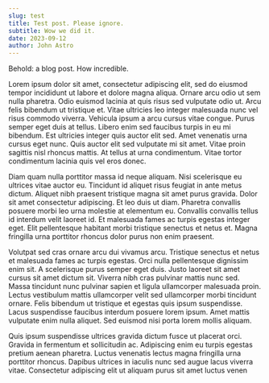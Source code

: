 ```yaml
---
slug: test
title: Test post. Please ignore.
subtitle: Wow we did it.
date: 2023-09-12
author: John Astro
---
```


Behold: a blog post. How incredible.

Lorem ipsum dolor sit amet, consectetur adipiscing elit, sed do eiusmod tempor incididunt ut labore et dolore magna aliqua. Ornare arcu odio ut sem nulla pharetra. Odio euismod lacinia at quis risus sed vulputate odio ut. Arcu felis bibendum ut tristique et. Vitae ultricies leo integer malesuada nunc vel risus commodo viverra. Vehicula ipsum a arcu cursus vitae congue. Purus semper eget duis at tellus. Libero enim sed faucibus turpis in eu mi bibendum. Est ultricies integer quis auctor elit sed. Amet venenatis urna cursus eget nunc. Quis auctor elit sed vulputate mi sit amet. Vitae proin sagittis nisl rhoncus mattis. At tellus at urna condimentum. Vitae tortor condimentum lacinia quis vel eros donec.

Diam quam nulla porttitor massa id neque aliquam. Nisi scelerisque eu ultrices vitae auctor eu. Tincidunt id aliquet risus feugiat in ante metus dictum. Aliquet nibh praesent tristique magna sit amet purus gravida. Dolor sit amet consectetur adipiscing. Et leo duis ut diam. Pharetra convallis posuere morbi leo urna molestie at elementum eu. Convallis convallis tellus id interdum velit laoreet id. Et malesuada fames ac turpis egestas integer eget. Elit pellentesque habitant morbi tristique senectus et netus et. Magna fringilla urna porttitor rhoncus dolor purus non enim praesent.

Volutpat sed cras ornare arcu dui vivamus arcu. Tristique senectus et netus et malesuada fames ac turpis egestas. Orci nulla pellentesque dignissim enim sit. A scelerisque purus semper eget duis. Justo laoreet sit amet cursus sit amet dictum sit. Viverra nibh cras pulvinar mattis nunc sed. Massa tincidunt nunc pulvinar sapien et ligula ullamcorper malesuada proin. Lectus vestibulum mattis ullamcorper velit sed ullamcorper morbi tincidunt ornare. Felis bibendum ut tristique et egestas quis ipsum suspendisse. Lacus suspendisse faucibus interdum posuere lorem ipsum. Amet mattis vulputate enim nulla aliquet. Sed euismod nisi porta lorem mollis aliquam.

Quis ipsum suspendisse ultrices gravida dictum fusce ut placerat orci. Gravida in fermentum et sollicitudin ac. Adipiscing enim eu turpis egestas pretium aenean pharetra. Luctus venenatis lectus magna fringilla urna porttitor rhoncus. Dapibus ultrices in iaculis nunc sed augue lacus viverra vitae. Consectetur adipiscing elit ut aliquam purus sit amet luctus venen
